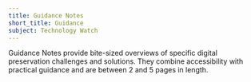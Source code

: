 ```yaml
---
title: Guidance Notes
short_title: Guidance
subject: Technology Watch
---
```

Guidance Notes provide bite-sized overviews of specific digital preservation challenges and solutions. They combine accessibility with practical guidance and are between 2 and 5 pages in length. 